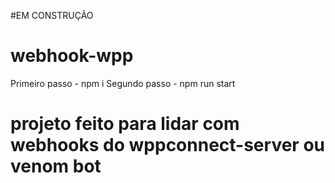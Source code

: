 #EM CONSTRUÇÃO

# webhook-wpp

Primeiro passo - npm i
Segundo passo - npm run start

# projeto feito para lidar com webhooks do wppconnect-server ou venom bot

